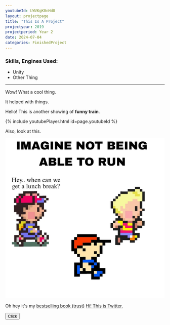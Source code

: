 ```yaml
---
youtubeId: LWVKgK0nHd8
layout: projectpage
title: "This Is A Project"
projectyear: 2019
projectperiod: Year 2
date: 2024-07-04
categories: FinishedProject
---
```


### Skills, Engines Used: 

- Unity
- Other Thing

---

Wow! What a cool thing.

It helped with things.

Hello! This is another showing of **funny train**.

{% include youtubePlayer.html id=page.youtubeId %}



Also, look at this.

![Oh no! Ness!](/assets/img/NessMeme.png)


Oh hey it's my [bestselling book (trust)](/ProjectPages/hi.txt)
[Hi! This is Twitter.](https://x.com/home)

<button onclick="window.location.href='https://bing.com';">Click</button>